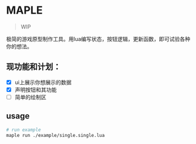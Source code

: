 # MAPLE

> WIP

极简的游戏原型制作工具。用lua编写状态，按钮逻辑，更新函数，即可试验各种你的想法。

## 现功能和计划：

* [X] ui上展示你想展示的数据
* [X] 声明按钮和其功能
* [ ] 简单的绘制区

## usage
```bash
# run example
maple run ./example/single.single.lua
```